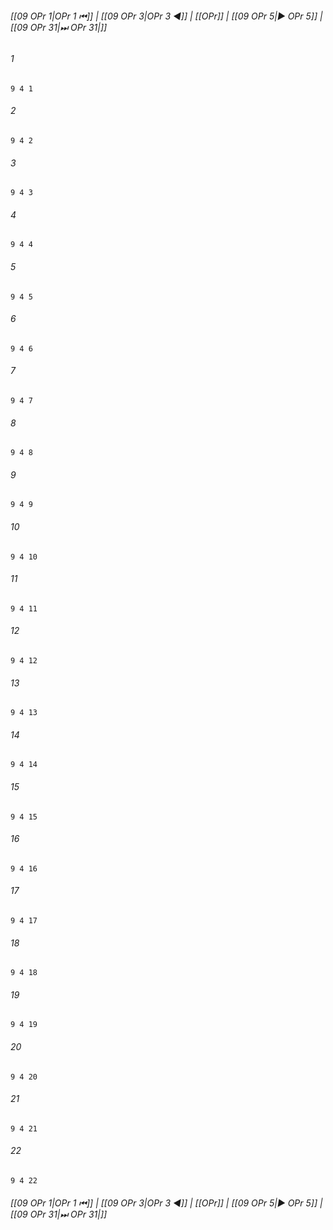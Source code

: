 
###### [[09 OPr 1|OPr 1 ⏮]] | [[09 OPr 3|OPr 3 ◀]] | [[OPr]] | [[09 OPr 5|▶ OPr 5]] | [[09 OPr 31|⏭ OPr 31|]]

###### 1
``` verse
9 4 1 
```
###### 2
``` verse
9 4 2 
```
###### 3
``` verse
9 4 3 
```
###### 4
``` verse
9 4 4 
```
###### 5
``` verse
9 4 5 
```
###### 6
``` verse
9 4 6 
```
###### 7
``` verse
9 4 7 
```
###### 8
``` verse
9 4 8 
```
###### 9
``` verse
9 4 9 
```
###### 10
``` verse
9 4 10 
```
###### 11
``` verse
9 4 11 
```
###### 12
``` verse
9 4 12 
```
###### 13
``` verse
9 4 13 
```
###### 14
``` verse
9 4 14 
```
###### 15
``` verse
9 4 15 
```
###### 16
``` verse
9 4 16 
```
###### 17
``` verse
9 4 17 
```
###### 18
``` verse
9 4 18 
```
###### 19
``` verse
9 4 19 
```
###### 20
``` verse
9 4 20 
```
###### 21
``` verse
9 4 21 
```
###### 22
``` verse
9 4 22 
```

###### [[09 OPr 1|OPr 1 ⏮]] | [[09 OPr 3|OPr 3 ◀]] | [[OPr]] | [[09 OPr 5|▶ OPr 5]] | [[09 OPr 31|⏭ OPr 31|]]

